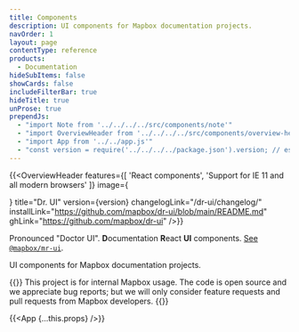 ```yaml
---
title: Components
description: UI components for Mapbox documentation projects.
navOrder: 1
layout: page
contentType: reference
products:
  - Documentation
hideSubItems: false
showCards: false
includeFilterBar: true
hideTitle: true
unProse: true
prependJs:
  - "import Note from '../../../../src/components/note'"
  - "import OverviewHeader from '../../../../src/components/overview-header'"
  - "import App from '../../app.js'"
  - "const version = require('../../../../package.json').version; // eslint-disable-line"
---
```


{{<OverviewHeader
  features={[
    'React components',
    'Support for IE 11 and all modern browsers'
  ]}
  image={<div />}
  title="Dr. UI"
  version={version}
  changelogLink="/dr-ui/changelog/"
  installLink="https://github.com/mapbox/dr-ui/blob/main/README.md"
  ghLink="https://github.com/mapbox/dr-ui"
/>}}

Pronounced "Doctor UI". **D**ocumentation **R**eact **UI** components. [See `@mapbox/mr-ui`](https://mapbox.github.io/mr-ui/).

UI components for Mapbox documentation projects.

{{<Note>}}
This project is for internal Mapbox usage. The code is open source and we appreciate bug reports; but we will only consider feature requests and pull requests from Mapbox developers.
{{</Note>}}

{{<App {...this.props} />}}
